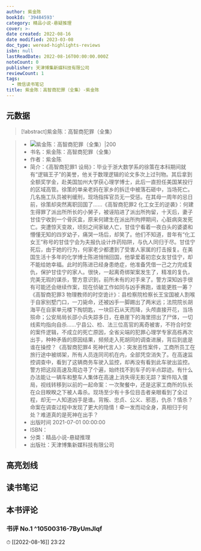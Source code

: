 ```yaml
---
author: 紫金陈
bookId: '39484593'
category: 精品小说-悬疑推理
cover: >-
date created: 2022-08-16
date modified: 2023-03-08
doc_type: weread-highlights-reviews
isbn: null
lastReadDate: 2022-08-16T00:00:00.000Z
noteCount: 0
publisher: 天津博集新媒科技有限公司
reviewCount: 1
tags:
  - 微信读书笔记
title: 紫金陈：高智商犯罪（全集）-紫金陈
---
```


## 元数据

>[!abstract]紫金陈：高智商犯罪（全集）

> - ![紫金陈：高智商犯罪（全集）|200](https://wfqqreader-1252317822.image.myqcloud.com/cover/593/39484593/t7_39484593.jpg)
> - 书名：紫金陈：高智商犯罪（全集）
> - 作者：紫金陈
> - 简介：《高智商犯罪1 设局》：毕业于浙大数学系的徐策在本科期间就有“逻辑王子”的美誉，他关于数理逻辑的论文多次上过刊物。其后拿到全额奖学金，赴美国加州大学获心理学博士，此后一直担任美国某投行的区域高管。徐策的单亲老妈在家乡的拆迁中被落石砸中，当场死亡。几名施工队员被判缓刑，现场指挥官员无一受惩。在其母一周年的忌日前，徐策却突然离职回国了……《高智商犯罪2 化工女王的逆袭》：何建生得罪了派出所所长的小舅子，被诬陷进了派出所拘留，十天后，妻子甘佳宁收到一个骨灰盒，原来何建生在派出所拘押期间，心脏病突发死亡。突遭惊天变故，顷刻之间家破人亡，甘佳宁看着一夜白头的婆婆和懵懂无知的四岁幼子，痛哭一场后，却笑了。他们不知道，昔年有“化工女王”称号的甘佳宁会为夫报仇设计炸药陷阱，与仇人同归于尽。甘佳宁死后，由于她的行为，何家老少都遭到了受害人家属的打击报复。在美国生活十多年的化学博士陈进悄悄回国，他挚爱着初恋女友甘佳宁，却不能给她幸福。此时的陈进已经身患绝症，他准备凭借一己之力完成复仇，保护甘佳宁的家人。很快，一起离奇绑架案发生了，精准的复仇，完美无瑕的谋杀，警方意识到，前所未有的对手来了。警方深知凶手很有可能还会继续作案，现在侦破工作如同与凶手赛跑，谁能更胜一筹？《高智商犯罪3 物理教师的时空诡计》：县检察院检察长王宝国被人割喉于自家别墅门口，一刀毙命，还被凶手一脚踢出了两米远；法院院长胡海平在自家单元楼下掏钥匙，一块巨石从天而降，头颅直接开花，当场殒命；公安局局长邵小兵失踪多日，在悬崖下的海里捞出了尸体，一切线索均指向自杀……宁县公、检、法三位高官的离奇被害，不符合时空的案件逻辑，不成立的死亡原因，全省尖端的犯罪心理学专家高栋再次出手，种种矛盾的原因结果，频频走入死胡同的调查进展，背后到底是谁在操控？《高智商犯罪4 死神代言人》：突发恶性案件，工商所员工在旅行途中被绑架，所有人员连同司机在内，全部凭空消失了。在高速监控调查中，看到了这辆商务车驶入监控，却再没有看到此车驶出监控。警方把这段高速及周边寻了个遍，始终找不到车子的半点踪迹。有什么办法能让一辆车和整车人集体在高速上消失得无影无踪？案件陷入僵局，视线转移到以前的一起命案：一次聚餐中，还是这家工商所的队长在众目睽睽之下被人毒杀。现场至少有十多位目击者亲眼看到了全过程，却无一人知道凶手是谁。背叛、忠贞、公义、邪恶，仇杀？情杀？命案在调查过程中发现了更大的隐情！牵一发而动全身，真相归于何处？难道真的是死神在出手？
> - 出版时间 2021-07-01 00:00:00
> - ISBN：
> - 分类：精品小说-悬疑推理
> - 出版社：天津博集新媒科技有限公司

## 高亮划线

## 读书笔记

## 本书评论

### 书评 No.1 ^10500316-7ByUmJlqf

⏱ [[2022-08-16]] 23:22
